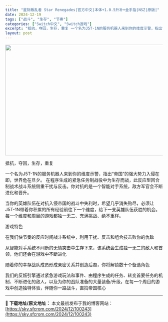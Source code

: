 ```yaml
---
title: "星际叛乱者 Star Renegades|官方中文|本体+1.0.5升补+金手指|NSZ|原版|"
date: 2024-12-19
tags: ["战斗", "生存", "节奏"]
categories: ["Switch中文", "Switch游戏"]
excerpt: "抵抗，夺回，生存，重复 一个名为J5T-1N的服务机器人来到你的维度示警，指出“帝国”的强大势力入侵在即，世界危在旦夕。 在程序生成的紧急任务制战役中为生存而战，此反应型回合制战术战斗系统侧重干扰与反击。你对抗的是一个智能对手系统，敌方军官会不断进化和晋升。 当你的英雄队伍在对抗入侵帝国的战斗中失利&hellip;"
layout: post
---
```


<img class="aligncenter size-full wp-image-100234" src="https://sky.sfcrom.com/wp-content/uploads/2024/12/2024121907534411.webp" alt="" width="616" height="353" />

抵抗，夺回，生存，重复

一个名为J5T-1N的服务机器人来到你的维度示警，指出“帝国”的强大势力入侵在即，世界危在旦夕。
在程序生成的紧急任务制战役中为生存而战，此反应型回合制战术战斗系统侧重干扰与反击。你对抗的是一个智能对手系统，敌方军官会不断进化和晋升。

当你的英雄队伍在对抗入侵帝国的战斗中失利时，希望几乎消失殆尽，必须让J5T-1N带着你积累的所有经验前往下一个维度，给下一支英雄队伍获胜的机会。每一个维度和周目的游戏都独一无二、充满挑战、绝不重样。

游戏特色

在我们快节奏的反应时间战斗系统中，利用干扰、反击和组合技击败你的仇敌

从智能对手系统不间断的无情突击中生存下来，该系统会生成独一无二的敌人和首领，他们还会在游戏中不断进化

随着你的幸存战队成员形成亲密关系并创造后裔，你将解锁数十个备选角色

我们的反叛引擎通过紧急游戏玩法和事件、由程序生成的任务、转变首要任务的机制、不断进化的敌人，以及为你的战队准备的大量装备/升级，在每一个周目的游戏中创造独特体验，伴随你一路战斗，直捣帝国核心

---
📖 **下载地址/原文地址：** 本文最初发布于我的博客网站：[https://sky.sfcrom.com/2024/12/100243](https://sky.sfcrom.com/2024/12/100243)
